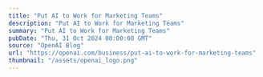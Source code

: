 ```yaml
---
title: "Put AI to Work for Marketing Teams"
description: "Put AI to Work for Marketing Teams"
summary: "Put AI to Work for Marketing Teams"
pubDate: "Thu, 31 Oct 2024 00:00:00 GMT"
source: "OpenAI Blog"
url: "https://openai.com/business/put-ai-to-work-for-marketing-teams"
thumbnail: "/assets/openai_logo.png"
---
```


